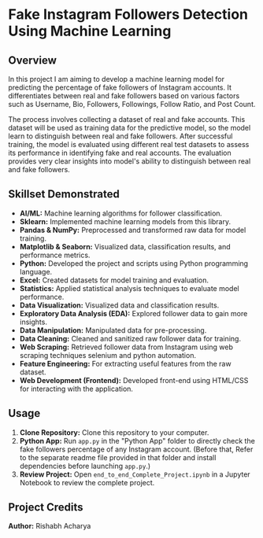 # Fake Instagram Followers Detection Using Machine Learning

## Overview

In this project I am aiming to develop a machine learning model for predicting the percentage of fake followers of Instagram accounts. It differentiates between real and fake followers based on various factors such as Username, Bio, Followers, Followings,  Follow Ratio, and Post Count.

The process involves collecting a dataset of real and fake accounts. This dataset will be used as training data for the predictive model, so the model learn to distinguish between real and fake followers. After successful training, the model is evaluated using different real test datasets to assess its performance in identifying fake and real accounts. The evaluation provides very clear insights into model's ability to distinguish between real and fake followers.

## Skillset Demonstrated

- **AI/ML:** Machine learning algorithms for follower classification.
- **Sklearn:** Implemented machine learning models from this library.
- **Pandas & NumPy:** Preprocessed and transformed raw data for model training.
- **Matplotlib & Seaborn:** Visualized data, classification results, and performance metrics.
- **Python:** Developed the project and scripts using Python programming language.
- **Excel:** Created datasets for model training and evaluation.
- **Statistics:** Applied statistical analysis techniques to evaluate model performance.
- **Data Visualization:** Visualized data and classification results.
- **Exploratory Data Analysis (EDA):** Explored follower data to gain more insights.
- **Data Manipulation:** Manipulated data for pre-processing.
- **Data Cleaning:** Cleaned and sanitized raw follower data for training.
- **Web Scraping:** Retrieved follower data from Instagram using web scraping techniques selenium and python automation.
- **Feature Engineering:** For extracting useful features from the raw dataset.
- **Web Development (Frontend):** Developed front-end using HTML/CSS for interacting with the application.

## Usage

1. **Clone Repository:** Clone this repository to your computer.
2. **Python App:** Run `app.py` in the "Python App" folder to directly check the fake followers percentage of any Instagram account. (Before that, Refer to the separate readme file provided in that folder and install dependencies before launching `app.py`.)
3. **Review Project:** Open `end_to_end_Complete_Project.ipynb` in a Jupyter Notebook to review the complete project.

## Project Credits

**Author:** Rishabh Acharya
